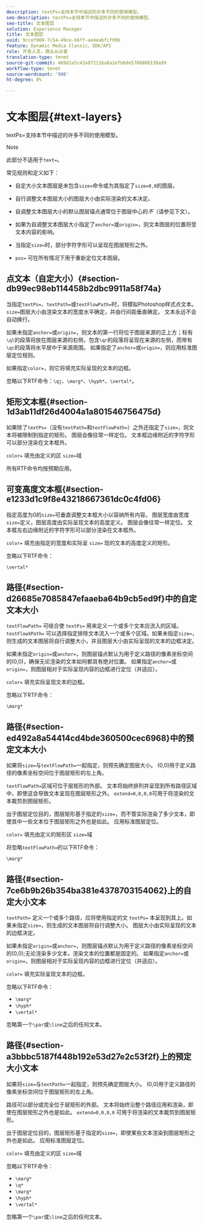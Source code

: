 ```yaml
---
description: textPs=支持本节中描述的许多不同的使用模型。
seo-description: textPs=支持本节中描述的许多不同的使用模型。
seo-title: 文本图层
solution: Experience Manager
title: 文本图层
uuid: 9ccef969-7c54-49ce-b6ff-ae4eabfcf99b
feature: Dynamic Media Classic，SDK/API
role: 开发人员，商业从业者
translation-type: tm+mt
source-git-commit: 469d1a5c43a972116a8a2efb0de5708800130a99
workflow-type: tm+mt
source-wordcount: '908'
ht-degree: 0%

---
```



# 文本图层{#text-layers}

textPs=支持本节中描述的许多不同的使用模型。

>[!NOTE]
>
>此部分不适用于`text=`。

常见规则和定义如下：

* 自定大小文本图层是未包含`size=`命令或为其指定了`size=0,0`的图层。

* 自行调整文本图层大小的图层大小由实际渲染的文本决定。
* 自调整文本图层大小的默认图层锚点通常位于图层中心的&#x200B;*不*（请参见下文）。
* 如果为自调整文本图层大小指定了`anchor=`或`origin=`，则文本图层的位置将受文本内容的影响。

* 当指定`size=`时，部分字符字形可以呈现在图层矩形之外。
* `pos=` 可在所有情况下用于重新定位文本图层。

## 点文本（自定大小）{#section-db99ec98eb114458b2dbc9911a58f74a}

当指定`textPs=`、`textPath=`或`textFlowPath=`时，将模拟Photoshop样式点文本。 `size=`图层大小由渲染文本的宽度水平确定，并由行间距垂直确定。 文本永远不会自动换行。

如果未指定`anchor=`或`origin=`，则文本的第一行将位于图层来源的正上方；标有`\ql`的段落将放在图层来源的右侧，包含`\qr`的段落将呈现在来源的左侧，而带有`\qc`的段落将水平居中于来源周围。 如果指定了`anchor=`或`origin=`，则应用标准图层定位规则。

如果指定`color=`，则它将填充实际呈现的文本的边框。

忽略以下RTF命令：`\qj`、`\marg*`、`\hyph*`、`\vertal*`。

## 矩形文本框{#section-1d3ab11df26d4004a1a801546756475d}

如果除了`textPs=`（没有`textPath=`和`textFlowPath=`）之外还指定了`size=`，则文本将被限制到指定的矩形。 图层会像往常一样定位。 文本框边缘附近的字符字形可以部分渲染在文本框外。

`color=` 填充由定义的区 `size=`域

所有RTF命令均按预期应用。

## 可变高度文本框{#section-e1233d1c9f8e43218667361dc0c4fd06}

指定高度为0的`size=`可垂直调整文本框大小以容纳所有内容。 图层宽度由宽度`size=`定义，图层高度由实际呈现文本的高度定义。 图层会像往常一样定位。 文本框左右边缘附近的字符字形可以部分渲染在文本框外。

`color=` 填充由指定的宽度和实际呈 `size=` 现的文本的高度定义的矩形。

忽略以下RTF命令：

`\vertal*`

## 路径{#section-d26685e7085847efaaeba64b9cb5ed9f}中的自定文本大小

`textFlowPath=` 可结合使 `textPs=` 用来定义一个或多个文本应流入的区域。`textFlowXPath=` 可以选择指定排除文本流入一个或多个区域。如果未指定`size=`，则生成的文本图层将自行调整大小，并且图层大小由实际呈现的文本的边框决定。

如果未指定`origin=`或`anchor=`，则图层锚点默认为用于定义路径的像素坐标空间的(0,0)，确保无论渲染的文本如何都具有绝对位置。 如果指定`anchor=`或`origin=`，则图层相对于实际呈现内容的边框进行定位（并适应）。

`color=` 填充实际呈现文本的边框。

忽略以下RTF命令：

`\marg*`

## 路径{#section-ed492a8a54414cd4bde360500cec6968}中的预定文本大小

如果将`size=`与`textFlowPath=`一起指定，则预先确定图层大小。 (0,0)用于定义路径的像素坐标空间位于图层矩形的左上角。

`textFlowPath=`区域可位于层矩形的外部。 文本将始终排列并呈现到所有路径区域中，即使这会导致文本呈现在图层矩形之外。 `extend=0,0,0,0`可用于将渲染的文本裁剪到图层矩形。

出于图层定位目的，图层矩形基于指定的`size=`，而不管实际渲染了多少文本，即使其中一些文本位于图层矩形之外也是如此。 应用标准图层定位。

`color=` 填充由定义的矩形区 `size=`域

将忽略`textFlowPath=`的以下RTF命令：

`\marg*`

## 路径{#section-7ce6b9b26b354ba381e4378703154062}上的自定大小文本

`textPath=` 定义一个或多个路径，应将使用指定的文 `textPs=` 本呈现到其上。如果未指定`size=`，则生成的文本图层将自行调整大小。 图层大小由实际呈现的文本的边框决定。

如果未指定`origin=`或`anchor=`，则图层锚点默认为用于定义路径的像素坐标空间的(0,0);无论渲染多少文本，渲染文本的位置都是固定的。 如果指定`anchor=`或`origin=`，则图层相对于实际呈现内容的边框进行定位（并适应）。

`color=` 填充实际呈现文本的边框。

忽略以下RTF命令：

* `\marg*`
* `\hyph*`
* `\vertal*`

忽略第一个`\par`或`\line`之后的任何文本。

## 路径{#section-a3bbbc5187f448b192e53d27e2c53f2f}上的预定大小文本

如果将`size=`与`textPath=`一起指定，则预先确定图层大小。 (0,0)用于定义路径的像素坐标空间位于图层矩形的左上角。

路径可以部分或完全位于层矩形的外部。 文本将始终沿整个路径应用和渲染，即使在图层矩形之外也是如此。 `extend=0,0,0,0` 可用于将渲染的文本裁剪到图层矩形。

出于图层定位目的，图层矩形基于指定的`size=`，即使某些文本渲染到图层矩形之外也是如此。 应用标准图层定位。

`color=` 填充由定义的区 `size=`域

忽略以下RTF命令：

* `\marg*`
* `\q*`
* `\marg*`
* `\hyph*`
* `\vertal*`

忽略第一个`\par`或`\line`之后的任何文本。
